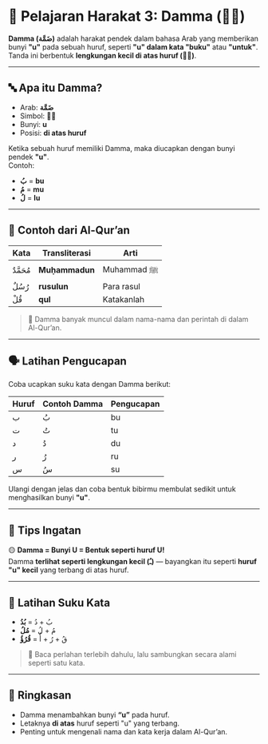 # 🔵 Pelajaran Harakat 3: Damma (◌ُ)

**Damma (ضَمَّة)** adalah harakat pendek dalam bahasa Arab yang memberikan bunyi **"u"** pada sebuah huruf, seperti **"u" dalam kata "buku"** atau **"untuk"**. Tanda ini berbentuk **lengkungan kecil di atas huruf (◌ُ)**.

---

## 🔤 Apa itu Damma?

- Arab: **ضَمَّة**
- Simbol: **◌ُ**
- Bunyi: **u**
- Posisi: **di atas huruf**

Ketika sebuah huruf memiliki Damma, maka diucapkan dengan bunyi pendek **"u"**.  
Contoh:

- **بُ** = **bu**
- **مُ** = **mu**
- **لُ** = **lu**

---

## 📖 Contoh dari Al-Qur’an

| Kata      | Transliterasi  | Arti       |
| --------- | -------------- | ---------- |
| مُحَمَّدٌ | **Muḥammadun** | Muhammad ﷺ |
| رُسُلٌ    | **rusulun**    | Para rasul |
| قُلْ      | **qul**        | Katakanlah |

> 🌟 Damma banyak muncul dalam nama-nama dan perintah di dalam Al-Qur’an.

---

## 🗣️ Latihan Pengucapan

Coba ucapkan suku kata dengan Damma berikut:

| Huruf | Contoh Damma | Pengucapan |
| ----- | ------------ | ---------- |
| ب     | بُ           | bu         |
| ت     | تُ           | tu         |
| د     | دُ           | du         |
| ر     | رُ           | ru         |
| س     | سُ           | su         |

Ulangi dengan jelas dan coba bentuk bibirmu membulat sedikit untuk menghasilkan bunyi **"u"**.

---

## 🧠 Tips Ingatan

🟡 **Damma = Bunyi U = Bentuk seperti huruf U!**  
Damma **terlihat seperti lengkungan kecil (ـُ)** — bayangkan itu seperti **huruf "u" kecil** yang terbang di atas huruf.

---

## 📝 Latihan Suku Kata

- بُ + دُ = **بُدُ**
- مُ + لُ = **مُلُ**
- قُ + رُ + أُ = **قُرُؤُ**

> 🔁 Baca perlahan terlebih dahulu, lalu sambungkan secara alami seperti satu kata.

---

## 📌 Ringkasan

- Damma menambahkan bunyi **“u”** pada huruf.
- Letaknya **di atas** huruf seperti "u" yang terbang.
- Penting untuk mengenali nama dan kata kerja dalam Al-Qur’an.
